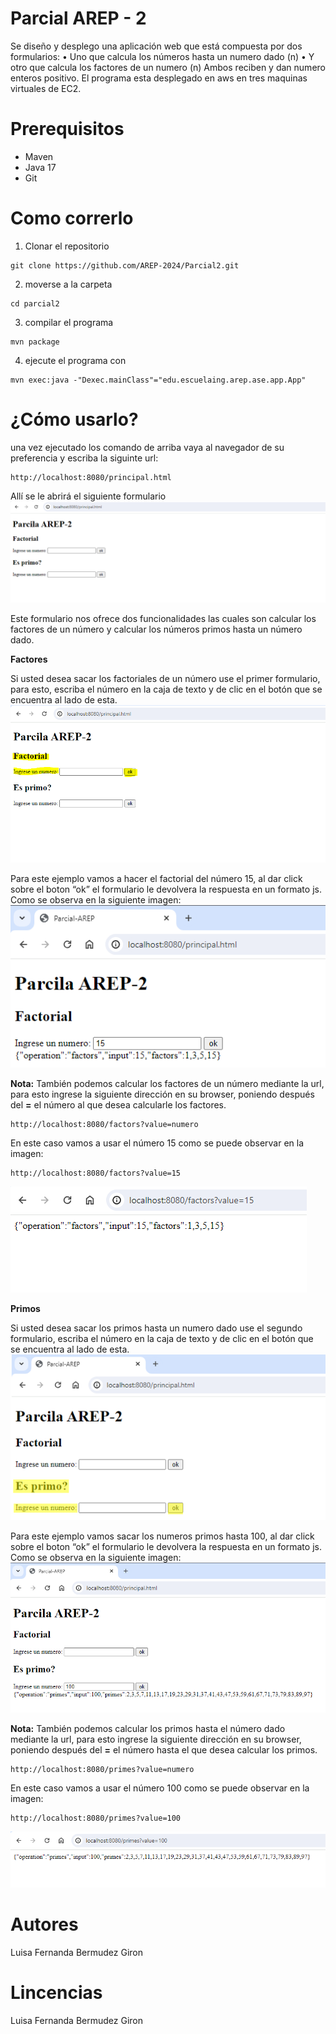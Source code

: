 # Parcial AREP - 2

Se diseño y desplego una aplicación web que está compuesta por dos formularios:
•	Uno que calcula los números hasta un numero dado (n)
•	Y otro que calcula los factores de un numero (n)
Ambos reciben y dan numero enteros positivo. El programa esta desplegado en aws en tres maquinas virtuales de EC2.
# Prerequisitos
* Maven
* Java 17
* Git
# Como correrlo
1. Clonar el repositorio

```
git clone https://github.com/AREP-2024/Parcial2.git
```
2. moverse a la carpeta
```
cd parcial2
```
3. compilar el programa
```
mvn package
```
4. ejecute el programa con 
```
mvn exec:java -"Dexec.mainClass"="edu.escuelaing.arep.ase.app.App"
```
# ¿Cómo usarlo?
una vez ejecutado los comando de arriba  vaya al navegador de su preferencia y escriba la siguinte url:

```
http://localhost:8080/principal.html
```
Allí se le abrirá el siguiente formulario 
![](imagenes/principal.PNG)

Este formulario nos ofrece dos funcionalidades las cuales son calcular los factores de un número y calcular los números primos hasta un número dado.

**Factores**

Si usted desea sacar los factoriales de un número use el primer formulario, para esto, escriba el número en la caja de texto y de clic en el botón que se encuentra al lado de esta.
![](imagenes/Factorial.PNG)

Para este ejemplo vamos a hacer el factorial del número 15, al dar click sobre el boton “ok” el formulario le devolvera la respuesta en un formato js. Como se observa en la siguiente imagen: 
![](imagenes/Factores_Numero.PNG)

**Nota:** También podemos calcular los factores de un número mediante la url, para esto ingrese la siguiente dirección en su browser, poniendo después del **=** el número al que desea calcularle los factores. 
```
http://localhost:8080/factors?value=numero
```
En este caso vamos a usar el número 15 como se puede observar en la imagen:
```
http://localhost:8080/factors?value=15
```
![](imagenes/Factores_url.PNG)


**Primos**

Si usted desea sacar los primos hasta un numero dado use el segundo formulario, escriba el número en la caja de texto y de clic en el botón que se encuentra al lado de esta.
![](imagenes/Primo.PNG)

Para este ejemplo vamos sacar los numeros primos hasta 100, al dar click sobre el boton “ok” el formulario le devolvera la respuesta en un formato js. Como se observa en la siguiente imagen: 
![](imagenes/Primos_Numero.PNG)

**Nota:** También podemos calcular los primos hasta el número dado mediante la url, para esto ingrese la siguiente dirección en su browser, poniendo después del **=** el número hasta el que desea calcular los primos.  
```
http://localhost:8080/primes?value=numero
```
En este caso vamos a usar el número 100 como se puede observar en la imagen:
```
http://localhost:8080/primes?value=100
```
![](imagenes/Primos_url.PNG)


# Autores
Luisa Fernanda Bermudez Giron
# Lincencias
Luisa Fernanda Bermudez Giron